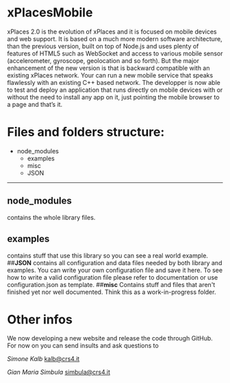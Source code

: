 xPlacesMobile
=============

xPlaces 2.0 is the evolution of xPlaces and it is focused on mobile devices and web support. It is based on a much more modern software architecture, than the previous version, built on top of Node.js and uses plenty of features of HTML5 such as WebSocket and access to various mobile sensor (accelerometer, gyroscope, geolocation and so forth).   But the major enhancement of the new version is that is backward compatible with an existing xPlaces network. Your can run a new mobile service that speaks flawlessly with an existing C++ based network.   The developper is now able to test and deploy an application that runs directly on mobile devices with or without the need to install any app on it, just pointing the mobile browser to a page and that’s it. 

# Files and folders structure:

  * node_modules
	* examples
	* misc
	* JSON

***
## __node_modules__ 
contains the whole library files.
## __examples__ 
contains stuff that use this library so you can see a real world example.
##__JSON__ 
contains all configuration and data files needed by both library and examples. 
You can write your own configuration file and save it here. To see how to write a valid 
configuration file please refer to documentation or use configuration.json as template.
##__misc__
Contains stuff and files that aren't finished yet nor well documented. 
Think this as a work-in-progress folder.

# Other infos
We now developing a new website and release the code through GitHub.
For now on you can send insults and ask questions to 

*Simone Kalb*
kalb@crs4.it

*Gian Maria Simbula*
simbula@crs4.it
